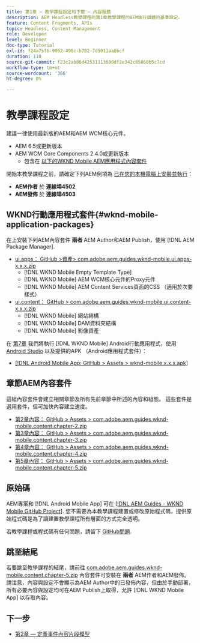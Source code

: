 ```yaml
---
title: 第1章 — 教學課程設定和下載 — 內容服務
description: AEM Headless教學課程的第1章教學課程的AEM執行個體的基準設定。
feature: Content Fragments, APIs
topic: Headless, Content Management
role: Developer
level: Beginner
doc-type: Tutorial
exl-id: f24a75f6-9062-498c-b782-7d9011aa0bcf
duration: 110
source-git-commit: f23c2ab86d42531113690df2e342c65060b5c7cd
workflow-type: tm+mt
source-wordcount: '366'
ht-degree: 0%

---
```


# 教學課程設定

建議一律使用最新版的AEM和AEM WCM核心元件。

* AEM 6.5或更新版本
* AEM WCM Core Components 2.4.0或更新版本
   * 包含在 [以下的WKND Mobile AEM應用程式內容套件](#wknd-mobile-application-packages)

開始本教學課程之前，請確定下列AEM例項為 [已在您的本機電腦上安裝並執行](https://helpx.adobe.com/experience-manager/6-5/sites/deploying/using/deploy.html#Default%20Local%20Install)：

* **AEM作者** 於 **連線埠4502**
* **AEM發佈** 於 **連線埠4503**

## WKND行動應用程式套件{#wknd-mobile-application-packages}

在上安裝下列AEM內容套件 **兩者** AEM Author和AEM Publish，使用 [!DNL AEM Package Manager].

* [ui.apps： GitHub >資產> com.adobe.aem.guides.wknd-mobile.ui.apps-x.x.x.zip](https://github.com/adobe/aem-guides-wknd-mobile/releases/latest)
   * [!DNL WKND Mobile Empty Template Type]
   * [!DNL WKND Mobile] AEM WCM核心元件的Proxy元件
   * [!DNL WKND Mobile] AEM Content Services頁面的CSS （適用於次要樣式）
* [ui.content： GitHub > com.adobe.aem.guides.wknd-mobile.ui.content-x.x.x.zip](https://github.com/adobe/aem-guides-wknd-mobile/releases/latest)
   * [!DNL WKND Mobile] 網站結構
   * [!DNL WKND Mobile] DAM資料夾結構
   * [!DNL WKND Mobile] 影像資產

在 [第7章](./chapter-7.md) 我們將執行 [!DNL WKND Mobile] Android行動應用程式，使用 [Android Studio](https://developer.android.com/studio) 以及提供的APK （Android應用程式套件）：

* [[!DNL Android Mobile App: GitHub > Assets > wknd-mobile.x.x.x.apk]](https://github.com/adobe/aem-guides-wknd-mobile/releases/latest)

## 章節AEM內容套件

這組內容套件會建立相關章節及所有先前章節中所述的內容和組態。 這些套件是選用套件，但可加快內容建立速度。

* [第2章內容： GitHub > Assets > com.adobe.aem.guides.wknd-mobile.content.chapter-2.zip](https://github.com/adobe/aem-guides-wknd-mobile/releases/latest)
* [第3章內容： GitHub > Assets > com.adobe.aem.guides.wknd-mobile.content.chapter-3.zip](https://github.com/adobe/aem-guides-wknd-mobile/releases/latest)
* [第4章內容： GitHub > Assets > com.adobe.aem.guides.wknd-mobile.content.chapter-4.zip](https://github.com/adobe/aem-guides-wknd-mobile/releases/latest)
* [第5章內容： GitHub > Assets > com.adobe.aem.guides.wknd-mobile.content.chapter-5.zip](https://github.com/adobe/aem-guides-wknd-mobile/releases/latest)

## 原始碼

AEM專案和 [!DNL Android Mobile App] 可在 [[!DNL AEM Guides - WKND Mobile GitHub Project]](https://github.com/adobe/aem-guides-wknd-mobile). 您不需要為本教學課程建置或修改原始程式碼，提供原始程式碼是為了讓建置教學課程所有層面的方式完全透明。

若教學課程或程式碼有任何問題，請留下 [GitHub問題](https://github.com/adobe/aem-guides-wknd-mobile/issues).

## 跳至結尾

若要跳至教學課程的結尾，請前往 [com.adobe.aem.guides.wknd-mobile.content.chapter-5.zip](https://github.com/adobe/aem-guides-wknd-mobile/releases/latest) 內容套件可安裝在 **兩者** AEM作者和AEM發佈。 請注意，內容與設定不會顯示為AEM Author中的已發佈內容，但由於手動部署，所有必要內容與設定均可在AEM Publish上取得，允許 [!DNL WKND Mobile App] 以存取內容。


## 下一步

* [第2章 — 定義事件內容片段模型](./chapter-2.md)
